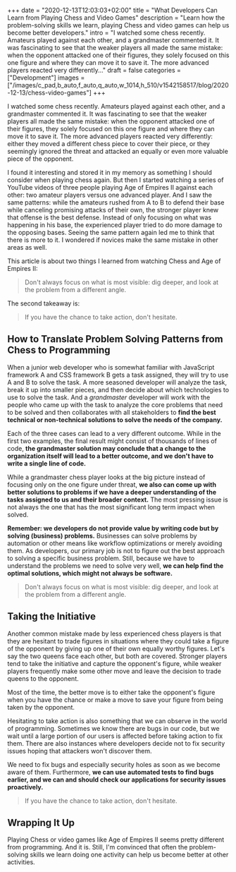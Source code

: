 +++
date = "2020-12-13T12:03:03+02:00"
title = "What Developers Can Learn from Playing Chess and Video Games"
description = "Learn how the problem-solving skills we learn, playing Chess and video games can help us become better developers."
intro = "I watched some chess recently. Amateurs played against each other, and a grandmaster commented it. It was fascinating to see that the weaker players all made the same mistake: when the opponent attacked one of their figures, they solely focused on this one figure and where they can move it to save it. The more advanced players reacted very differently..."
draft = false
categories = ["Development"]
images = ["/images/c_pad,b_auto,f_auto,q_auto,w_1014,h_510/v1542158517/blog/2020-12-13/chess-video-games"]
+++

I watched some chess recently. Amateurs played against each other, and a grandmaster commented it. It was fascinating to see that the weaker players all made the same mistake: when the opponent attacked one of their figures, they solely focused on this one figure and where they can move it to save it. The more advanced players reacted very differently: either they moved a different chess piece to cover their piece, or they seemingly ignored the threat and attacked an equally or even more valuable piece of the opponent.

I found it interesting and stored it in my memory as something I should consider when playing chess again. But then I started watching a series of YouTube videos of three people playing Age of Empires II against each other: two amateur players versus one advanced player. And I saw the same patterns: while the amateurs rushed from A to B to defend their base while canceling promising attacks of their own, the stronger player knew that offense is the best defense. Instead of only focusing on what was happening in his base, the experienced player tried to do more damage to the opposing bases. Seeing the same pattern again led me to think that there is more to it. I wondered if novices make the same mistake in other areas as well.

This article is about two things I learned from watching Chess and Age of Empires II:

> Don't always focus on what is most visible: dig deeper, and look at the problem from a different angle.

The second takeaway is:

> If you have the chance to take action, don't hesitate.

## How to Translate Problem Solving Patterns from Chess to Programming

When a junior web developer who is somewhat familiar with JavaScript framework A and CSS framework B gets a task assigned, they will try to use A and B to solve the task. A more seasoned developer will analyze the task, break it up into smaller pieces, and then decide about which technologies to use to solve the task. And a *grandmaster* developer will work with the people who came up with the task to analyze the core problems that need to be solved and then collaborates with all stakeholders to **find the best technical or non-technical solutions to solve the needs of the company.**

Each of the three cases can lead to a very different outcome. While in the first two examples, the final result might consist of thousands of lines of code, **the grandmaster solution may conclude that a change to the organization itself will lead to a better outcome, and we don't have to write a single line of code.**

While a grandmaster chess player looks at the big picture instead of focusing only on the one figure under threat, **we also can come up with better solutions to problems if we have a deeper understanding of the tasks assigned to us and their broader context.** The most pressing issue is not always the one that has the most significant long term impact when solved.

**Remember: we developers do not provide value by writing code but by solving (business) problems.** Businesses can solve problems by automation or other means like workflow optimizations or merely avoiding them. As developers, our primary job is not to figure out the best approach to solving a specific business problem. Still, because we have to understand the problems we need to solve very well, **we can help find the optimal solutions, which might not always be software.**

> Don't always focus on what is most visible: dig deeper, and look at the problem from a different angle.

## Taking the Initiative

Another common mistake made by less experienced chess players is that they are hesitant to trade figures in situations where they could take a figure of the opponent by giving up one of their own equally worthy figures. Let's say the two queens face each other, but both are covered. Stronger players tend to take the initiative and capture the opponent's figure, while weaker players frequently make some other move and leave the decision to trade queens to the opponent.

Most of the time, the better move is to either take the opponent's figure when you have the chance or make a move to save your figure from being taken by the opponent.

Hesitating to take action is also something that we can observe in the world of programming. Sometimes we know there are bugs in our code, but we wait until a large portion of our users is affected before taking action to fix them. There are also instances where developers decide not to fix security issues hoping that attackers won't discover them.

We need to fix bugs and especially security holes as soon as we become aware of them. Furthermore, **we can use automated tests to find bugs earlier, and we can and should check our applications for security issues proactively.**

> If you have the chance to take action, don't hesitate.

## Wrapping It Up

Playing Chess or video games like Age of Empires II seems pretty different from programming. And it is. Still, I'm convinced that often the problem-solving skills we learn doing one activity can help us become better at other activities.
